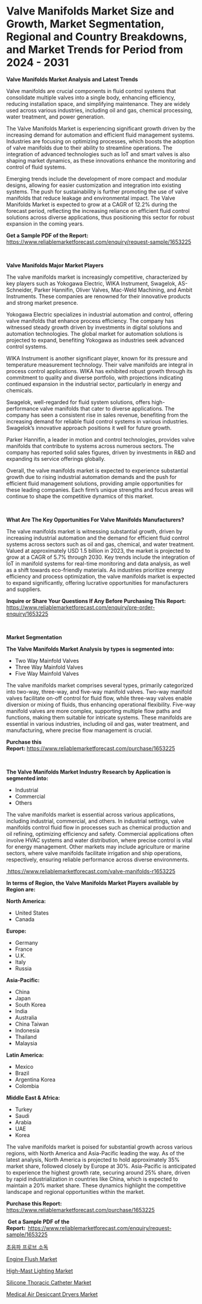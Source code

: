 <p><h1>Valve Manifolds Market Size and Growth, Market Segmentation, Regional and Country Breakdowns, and Market Trends for Period from 2024 -  2031</h1></p><p><strong>Valve Manifolds Market Analysis and Latest Trends</strong></p>
<p><p>Valve manifolds are crucial components in fluid control systems that consolidate multiple valves into a single body, enhancing efficiency, reducing installation space, and simplifying maintenance. They are widely used across various industries, including oil and gas, chemical processing, water treatment, and power generation.</p><p>The Valve Manifolds Market is experiencing significant growth driven by the increasing demand for automation and efficient fluid management systems. Industries are focusing on optimizing processes, which boosts the adoption of valve manifolds due to their ability to streamline operations. The integration of advanced technologies such as IoT and smart valves is also shaping market dynamics, as these innovations enhance the monitoring and control of fluid systems.</p><p>Emerging trends include the development of more compact and modular designs, allowing for easier customization and integration into existing systems. The push for sustainability is further promoting the use of valve manifolds that reduce leakage and environmental impact. The Valve Manifolds Market is expected to grow at a CAGR of 12.2% during the forecast period, reflecting the increasing reliance on efficient fluid control solutions across diverse applications, thus positioning this sector for robust expansion in the coming years.</p></p>
<p><strong>Get a Sample PDF of the Report:&nbsp;</strong> <a href="https://www.reliablemarketforecast.com/enquiry/request-sample/1653225?utm_campaign=1080&utm_medium=2&utm_source=Github&utm_content=ia&utm_term=27092024&utm_id=valve-manifolds">https://www.reliablemarketforecast.com/enquiry/request-sample/1653225</a></p>
<p>&nbsp;</p>
<p><strong>Valve Manifolds Major Market Players</strong></p>
<p><p>The valve manifolds market is increasingly competitive, characterized by key players such as Yokogawa Electric, WIKA Instrument, Swagelok, AS-Schneider, Parker Hannifin, Oliver Valves, Mac-Weld Machining, and Ambit Instruments. These companies are renowned for their innovative products and strong market presence.</p><p>Yokogawa Electric specializes in industrial automation and control, offering valve manifolds that enhance process efficiency. The company has witnessed steady growth driven by investments in digital solutions and automation technologies. The global market for automation solutions is projected to expand, benefiting Yokogawa as industries seek advanced control systems.</p><p>WIKA Instrument is another significant player, known for its pressure and temperature measurement technology. Their valve manifolds are integral in process control applications. WIKA has exhibited robust growth through its commitment to quality and diverse portfolio, with projections indicating continued expansion in the industrial sector, particularly in energy and chemicals.</p><p>Swagelok, well-regarded for fluid system solutions, offers high-performance valve manifolds that cater to diverse applications. The company has seen a consistent rise in sales revenue, benefiting from the increasing demand for reliable fluid control systems in various industries. Swagelok’s innovative approach positions it well for future growth.</p><p>Parker Hannifin, a leader in motion and control technologies, provides valve manifolds that contribute to systems across numerous sectors. The company has reported solid sales figures, driven by investments in R&D and expanding its service offerings globally. </p><p>Overall, the valve manifolds market is expected to experience substantial growth due to rising industrial automation demands and the push for efficient fluid management solutions, providing ample opportunities for these leading companies. Each firm’s unique strengths and focus areas will continue to shape the competitive dynamics of this market.</p></p>
<p>&nbsp;</p>
<p><strong>What Are The Key Opportunities For Valve Manifolds Manufacturers?</strong></p>
<p><p>The valve manifolds market is witnessing substantial growth, driven by increasing industrial automation and the demand for efficient fluid control systems across sectors such as oil and gas, chemical, and water treatment. Valued at approximately USD 1.5 billion in 2023, the market is projected to grow at a CAGR of 5.7% through 2030. Key trends include the integration of IoT in manifold systems for real-time monitoring and data analysis, as well as a shift towards eco-friendly materials. As industries prioritize energy efficiency and process optimization, the valve manifolds market is expected to expand significantly, offering lucrative opportunities for manufacturers and suppliers.</p></p>
<p><strong>Inquire or Share Your Questions If Any Before Purchasing This Report:</strong> <a href="https://www.reliablemarketforecast.com/enquiry/pre-order-enquiry/1653225?utm_campaign=1080&utm_medium=2&utm_source=Github&utm_content=ia&utm_term=27092024&utm_id=valve-manifolds">https://www.reliablemarketforecast.com/enquiry/pre-order-enquiry/1653225</a></p>
<p>&nbsp;</p>
<p><strong>Market Segmentation</strong></p>
<p><strong>The Valve Manifolds Market Analysis by types is segmented into:</strong></p>
<p><ul><li>Two Way Mainfold Valves</li><li>Three Way Mainfold Valves</li><li>Five Way Mainfold Valves</li></ul></p>
<p><p>The valve manifolds market comprises several types, primarily categorized into two-way, three-way, and five-way manifold valves. Two-way manifold valves facilitate on-off control for fluid flow, while three-way valves enable diversion or mixing of fluids, thus enhancing operational flexibility. Five-way manifold valves are more complex, supporting multiple flow paths and functions, making them suitable for intricate systems. These manifolds are essential in various industries, including oil and gas, water treatment, and manufacturing, where precise flow management is crucial.</p></p>
<p><strong>Purchase this Report:&nbsp;</strong><a href="https://www.reliablemarketforecast.com/purchase/1653225?utm_campaign=1080&utm_medium=2&utm_source=Github&utm_content=ia&utm_term=27092024&utm_id=valve-manifolds">https://www.reliablemarketforecast.com/purchase/1653225</a></p>
<p>&nbsp;</p>
<p><strong>The Valve Manifolds Market Industry Research by Application is segmented into:</strong></p>
<p><ul><li>Industrial</li><li>Commercial</li><li>Others</li></ul></p>
<p><p>The valve manifolds market is essential across various applications, including industrial, commercial, and others. In industrial settings, valve manifolds control fluid flow in processes such as chemical production and oil refining, optimizing efficiency and safety. Commercial applications often involve HVAC systems and water distribution, where precise control is vital for energy management. Other markets may include agriculture or marine sectors, where valve manifolds facilitate irrigation and ship operations, respectively, ensuring reliable performance across diverse environments.</p></p>
<p><a href="https://www.reliablemarketforecast.com/valve-manifolds-r1653225?utm_campaign=1080&utm_medium=2&utm_source=Github&utm_content=ia&utm_term=27092024&utm_id=valve-manifolds">&nbsp;https://www.reliablemarketforecast.com/valve-manifolds-r1653225</a></p>
<p><strong>In terms of Region, the Valve Manifolds Market Players available by Region are:</strong></p>
<p>
    <p> <strong> North America: </strong>
        <ul>
            <li>United States</li>
            <li>Canada</li>
        </ul>
        </p> 
    <p> <strong> Europe: </strong>
        <ul>
            <li>Germany</li>
            <li>France</li>
            <li>U.K.</li>
            <li>Italy</li>
            <li>Russia</li>
        </ul>
        </p> 
    <p> <strong> Asia-Pacific: </strong>
        <ul>
            <li>China</li>
            <li>Japan</li>
            <li>South Korea</li>
            <li>India</li>
            <li>Australia</li>
            <li>China Taiwan</li>
            <li>Indonesia</li>
            <li>Thailand</li>
            <li>Malaysia</li>
        </ul>
        </p> 
    <p> <strong> Latin America: </strong>
        <ul>
            <li>Mexico</li>
            <li>Brazil</li>
            <li>Argentina Korea</li>
            <li>Colombia</li>
        </ul>
        </p> 
    <p> <strong> Middle East & Africa: </strong>
        <ul>
            <li>Turkey</li>
            <li>Saudi</li>
            <li>Arabia</li>
            <li>UAE</li>
            <li>Korea</li>
        </ul>
    </p>
    </p>
<p><p>The valve manifolds market is poised for substantial growth across various regions, with North America and Asia-Pacific leading the way. As of the latest analysis, North America is projected to hold approximately 35% market share, followed closely by Europe at 30%. Asia-Pacific is anticipated to experience the highest growth rate, securing around 25% share, driven by rapid industrialization in countries like China, which is expected to maintain a 20% market share. These dynamics highlight the competitive landscape and regional opportunities within the market.</p></p>
<p><strong>Purchase this Report: </strong><a href="https://www.reliablemarketforecast.com/purchase/1653225?utm_campaign=1080&utm_medium=2&utm_source=Github&utm_content=ia&utm_term=27092024&utm_id=valve-manifolds">https://www.reliablemarketforecast.com/purchase/1653225</a></p>
<p>&nbsp;<strong>Get a Sample PDF of the Report:&nbsp;&nbsp;</strong><a href="https://www.reliablemarketforecast.com/enquiry/request-sample/1653225?utm_campaign=1080&utm_medium=2&utm_source=Github&utm_content=ia&utm_term=27092024&utm_id=valve-manifolds">https://www.reliablemarketforecast.com/enquiry/request-sample/1653225</a></p>
<p><strong></strong></p>
<p><p><a href="https://github.com/sougarounis/Market-Research-Report-List-6/blob/main/255309015537.md?utm_campaign=1080&utm_medium=2&utm_source=Github&utm_content=ia&utm_term=27092024&utm_id=valve-manifolds">초음파 프로브 소독</a></p><p><a href="https://www.linkedin.com/pulse/global-engine-flush-market-trends-analysis-future-growth-prospects-ehxif?utm_campaign=1080&utm_medium=2&utm_source=Github&utm_content=ia&utm_term=27092024&utm_id=valve-manifolds">Engine Flush Market</a></p><p><a href="https://issuu.com/reportprime-2/docs/high-mast-lighting-market-size-2030_db521c5aae8089?utm_campaign=1080&utm_medium=2&utm_source=Github&utm_content=ia&utm_term=27092024&utm_id=valve-manifolds">High-Mast Lighting Market</a></p><p><a href="https://github.com/ElviraDur475/Market-Research-Report-List-1/blob/main/silicone-thoracic-catheter-market.md?utm_campaign=1080&utm_medium=2&utm_source=Github&utm_content=ia&utm_term=27092024&utm_id=valve-manifolds">Silicone Thoracic Catheter Market</a></p><p><a href="https://github.com/avice8be4ca/Market-Research-Report-List-1/blob/main/medical-air-desiccant-dryers-market.md?utm_campaign=1080&utm_medium=2&utm_source=Github&utm_content=ia&utm_term=27092024&utm_id=valve-manifolds">Medical Air Desiccant Dryers Market</a></p></p>